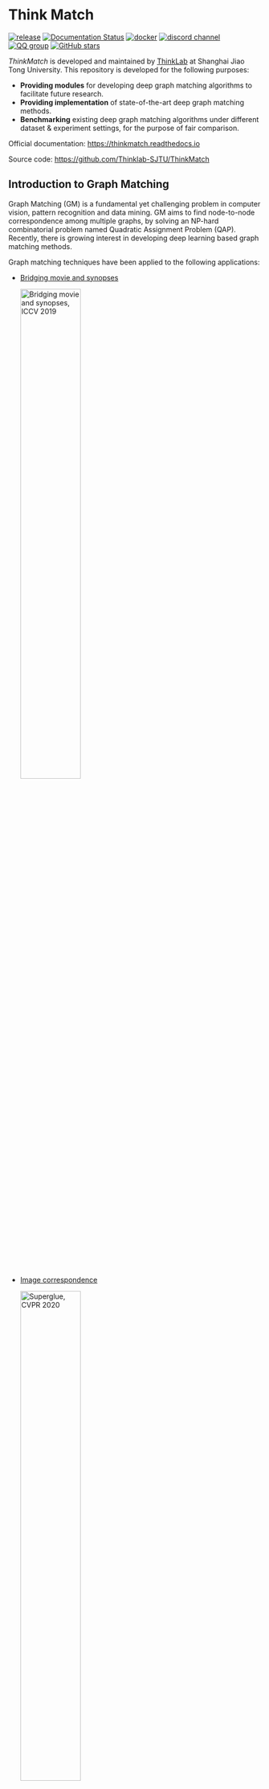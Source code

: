 # Think Match

[![release](https://img.shields.io/github/v/release/Thinklab-SJTU/ThinkMatch)](https://github.com/Thinklab-SJTU/ThinkMatch/releases)
[![Documentation Status](https://readthedocs.org/projects/thinkmatch/badge/?version=latest)](https://thinkmatch.readthedocs.io/en/latest/?badge=latest)
[![docker](https://img.shields.io/badge/docker-images-orange)](https://hub.docker.com/r/runzhongwang/thinkmatch/tags)
[![discord channel](https://img.shields.io/discord/1028701206526304317.svg?&color=blueviolet&label=discord)](https://discord.gg/8m6n7rRz9T)
[![QQ group](https://img.shields.io/badge/QQ%20group-696401889-blue)](https://qm.qq.com/cgi-bin/qm/qr?k=QolXYJn_M5ilDEM9e2jEjlPnJ02Ktabd&jump_from=webapi&authKey=6zG6D/Js4YF5h5zj778aO5MDKOXBwPFi8gQ4LsXJN8Hn1V8uCVGV81iT4J/FjPGT)
[![GitHub stars](https://img.shields.io/github/stars/Thinklab-SJTU/ThinkMatch.svg?style=social&label=Star&maxAge=8640)](https://GitHub.com/Thinklab-SJTU/ThinkMatch/stargazers/) 

_ThinkMatch_ is developed and maintained by [ThinkLab](http://thinklab.sjtu.edu.cn) at Shanghai Jiao Tong University.
This repository is developed for the following purposes:
* **Providing modules** for developing deep graph matching algorithms to facilitate future research.
* **Providing implementation** of state-of-the-art deep graph matching methods.
* **Benchmarking** existing deep graph matching algorithms under different dataset & experiment settings, for the purpose of fair comparison.

Official documentation: https://thinkmatch.readthedocs.io

Source code: https://github.com/Thinklab-SJTU/ThinkMatch

## Introduction to Graph Matching
Graph Matching (GM) is a fundamental yet challenging problem in computer vision, pattern recognition and data mining. GM aims to find node-to-node correspondence among multiple graphs, by solving an NP-hard combinatorial problem named Quadratic Assignment Problem (QAP). Recently, there is growing interest in developing deep learning based graph matching methods.

Graph matching techniques have been applied to the following applications:
* [Bridging movie and synopses](https://openaccess.thecvf.com/content_ICCV_2019/papers/Xiong_A_Graph-Based_Framework_to_Bridge_Movies_and_Synopses_ICCV_2019_paper.pdf)
  
  <img src="https://thinkmatch.readthedocs.io/en/latest/_images/movie_synopses.png" alt="Bridging movie and synopses, ICCV 2019" width="50%">

* [Image correspondence](https://arxiv.org/pdf/1911.11763.pdf)
  
  <img src="https://thinkmatch.readthedocs.io/en/latest/_images/superglue.png" alt="Superglue, CVPR 2020" width="50%">

* [Molecules matching](https://openaccess.thecvf.com/content/CVPR2021/papers/Wang_Combinatorial_Learning_of_Graph_Edit_Distance_via_Dynamic_Embedding_CVPR_2021_paper.pdf)

  <img src="https://thinkmatch.readthedocs.io/en/latest/_images/molecules.png" alt="Molecules matching, CVPR 2021" width="50%">

* and more...

In this repository, we mainly focus on image keypoint matching because it is a popular testbed for existing graph matching methods.

Readers are referred to the following survey for more technical details about graph matching:
* Junchi Yan, Xu-Cheng Yin, Weiyao Lin, Cheng Deng, Hongyuan Zha, Xiaokang Yang. "A Short Survey of Recent Advances in Graph Matching."
_ICMR 2016_.

## Deep Graph Matching Algorithms
_ThinkMatch_ currently contains pytorch source code of the following deep graph matching methods:

* [**GMN**](/models/GMN)
  * Andrei Zanfir and Cristian Sminchisescu. "Deep Learning of Graph Matching." _CVPR 2018_.
    [[paper]](http://openaccess.thecvf.com/content_cvpr_2018/html/Zanfir_Deep_Learning_of_CVPR_2018_paper.html)
* [**PCA-GM & IPCA-GM**](/models/PCA)
  * Runzhong Wang, Junchi Yan and Xiaokang Yang. "Combinatorial Learning of Robust Deep Graph Matching: an Embedding based Approach." _TPAMI 2020_.
    [[paper]](https://ieeexplore.ieee.org/abstract/document/9128045/), [[project page]](https://thinklab.sjtu.edu.cn/IPCA_GM.html)
  * Runzhong Wang, Junchi Yan and Xiaokang Yang. "Learning Combinatorial Embedding Networks for Deep Graph Matching." _ICCV 2019_.
    [[paper]](http://openaccess.thecvf.com/content_ICCV_2019/papers/Wang_Learning_Combinatorial_Embedding_Networks_for_Deep_Graph_Matching_ICCV_2019_paper.pdf)
* [**NGM & NGM-v2**](/models/NGM)
  * Runzhong Wang, Junchi Yan, Xiaokang Yang. "Neural Graph Matching Network: Learning Lawler's Quadratic Assignment Problem with Extension to Hypergraph and Multiple-graph Matching." _TPAMI 2021_.
    [[paper]](https://ieeexplore.ieee.org/document/9426408), [[project page]](http://thinklab.sjtu.edu.cn/project/NGM/index.html)
* [**CIE-H**](/models/CIE)
  * Tianshu Yu, Runzhong Wang, Junchi Yan, Baoxin Li. "Learning deep graph matching with channel-independent embedding and Hungarian attention." _ICLR 2020_.
    [[paper]](https://openreview.net/forum?id=rJgBd2NYPH)
* [**GANN**](/models/GANN)
  * Runzhong Wang, Junchi Yan and Xiaokang Yang. "Graduated Assignment for Joint Multi-Graph Matching and Clustering with Application to Unsupervised Graph Matching Network Learning." _NeurIPS 2020_.
    [[paper]](https://papers.nips.cc/paper/2020/hash/e6384711491713d29bc63fc5eeb5ba4f-Abstract.html)
  * Runzhong Wang, Junchi Yan and Xiaokang Yang. "Unsupervised Learning of Graph Matching with Mixture of Modes via Discrepancy Minimization." _TPAMI 2023_. 
    [[paper]](https://ieeexplore.ieee.org/document/10073537), [[project page]](https://thinklab.sjtu.edu.cn/project/GANN-GM/index.html)
* [**BBGM**](/models/BBGM)
  * Michal Rolínek, Paul Swoboda, Dominik Zietlow, Anselm Paulus, Vít Musil, Georg Martius. "Deep Graph Matching via Blackbox Differentiation of Combinatorial Solvers." _ECCV 2020_. 
    [[paper]](https://www.ecva.net/papers/eccv_2020/papers_ECCV/papers/123730409.pdf)
* [**GCAN**](/models/GCAN)
  * Zheheng Jiang, Hossein Rahmani, Plamen Angelov, Sue Black, Bryan M. Williams. "Graph-Context Attention Networks for Size-Varied Deep Graph Matching." _CVPR 2022_. 
    [[paper]](https://openaccess.thecvf.com/content/CVPR2022/papers/Jiang_Graph-Context_Attention_Networks_for_Size-Varied_Deep_Graph_Matching_CVPR_2022_paper.pdf)
* [**AFAT**](/models/AFAT)
  * Runzhong Wang, Ziao Guo, Shaofei Jiang, Xiaokang Yang, Junchi Yan. "Deep Learning of Partial Graph Matching via Differentiable Top-K." _CVPR 2023_. 
    [[paper]](https://openaccess.thecvf.com/content/CVPR2023/html/Wang_Deep_Learning_of_Partial_Graph_Matching_via_Differentiable_Top-K_CVPR_2023_paper.html)
* [**LinSAT**](/models/LinSAT)
  * Runzhong Wang, Yunhao Zhang, Ziao Guo, Tianyi Chen, Xiaokang Yang, Junchi Yan. "LinSATNet: The Positive Linear Satisfiability Neural Networks." _ICML 2023_. 
    [[paper]](https://openreview.net/forum?id=D2Oaj7v9YJ)
    

## When to use ThinkMatch

ThinkMatch is designed as a research protocol for deep graph matching. It is recommended if you have any of the 
following demands:
* Developing new algorithms and publishing new graph matching papers;
* Understanding the details of deep graph matching models;
* Playing around with the hyperparameters and network details;
* Benchmarking deep graph matching networks.

### When not to use ThinkMatch

You may find the environment setup in ThinkMatch complicated and the details of graph matching hard to understand.
``pygmtools`` offers a user-friendly API, and is recommended for the following cases:

* If you want to integrate graph matching as a step of your pipeline (either learning or non-learning, 
  with ``numpy``/``pytorch``/``jittor``/``paddle``/``mindspore``/``tensorflow``).
* If you want a quick benchmarking and profiling of the graph matching solvers available in ``pygmtools``.
* If you do not want to dive too deep into the algorithm details and do not need to modify the algorithm.

You can simply install the user-friendly package by
```shell
$ pip install pygmtools
```

Official documentation: https://pygmtools.readthedocs.io

Source code: https://github.com/Thinklab-SJTU/pygmtools

## Deep Graph Matching Benchmarks

### PascalVOC - 2GM

| model                                                        | year | aero   | bike   | bird   | boat   | bottle | bus    | car    | cat    | chair  | cow    | table  | dog    | horse  | mbkie  | person | plant  | sheep  | sofa   | train  | tv     | mean   |
| ------------------------------------------------------------ | ---- | ------ | ------ | ------ | ------ | ------ | ------ | ------ | ------ | ------ | ------ | ------ | ------ | ------ | ------ | ------ | ------ | ------ | ------ | ------ | ------ | ------ |
| [GMN](https://thinkmatch.readthedocs.io/en/latest/guide/models.html#gmn) | 2018 | 0.4163 | 0.5964 | 0.6027 | 0.4795 | 0.7918 | 0.7020 | 0.6735 | 0.6488 | 0.3924 | 0.6128 | 0.6693 | 0.5976 | 0.6106 | 0.5975 | 0.3721 | 0.7818 | 0.6800 | 0.4993 | 0.8421 | 0.9141 | 0.6240 |
| [PCA-GM](https://thinkmatch.readthedocs.io/en/latest/guide/models.html#pca-gm) | 2019 | 0.4979 | 0.6193 | 0.6531 | 0.5715 | 0.7882 | 0.7556 | 0.6466 | 0.6969 | 0.4164 | 0.6339 | 0.5073 | 0.6705 | 0.6671 | 0.6164 | 0.4447 | 0.8116 | 0.6782 | 0.5922 | 0.7845 | 0.9042 | 0.6478 |
| [NGM](https://thinkmatch.readthedocs.io/en/latest/guide/models.html#ngm) | 2019 | 0.5010 | 0.6350 | 0.5790 | 0.5340 | 0.7980 | 0.7710 | 0.7360 | 0.6820 | 0.4110 | 0.6640 | 0.4080 | 0.6030 | 0.6190 | 0.6350 | 0.4560 | 0.7710 | 0.6930 | 0.6550 | 0.7920 | 0.8820 | 0.6413 |
| [NHGM](https://thinkmatch.readthedocs.io/en/latest/guide/models.html#ngm) | 2019 | 0.5240 | 0.6220 | 0.5830 | 0.5570 | 0.7870 | 0.7770 | 0.7440 | 0.7070 | 0.4200 | 0.6460 | 0.5380 | 0.6100 | 0.6190 | 0.6080 | 0.4680 | 0.7910 | 0.6680 | 0.5510 | 0.8090 | 0.8870 | 0.6458 |
| [IPCA-GM](https://thinkmatch.readthedocs.io/en/latest/guide/models.html#pca-gm) | 2020 | 0.5378 | 0.6622 | 0.6714 | 0.6120 | 0.8039 | 0.7527 | 0.7255 | 0.7252 | 0.4455 | 0.6524 | 0.5430 | 0.6724 | 0.6790 | 0.6421 | 0.4793 | 0.8435 | 0.7079 | 0.6398 | 0.8380 | 0.9083 | 0.6770 |
| [CIE-H](https://thinkmatch.readthedocs.io/en/latest/guide/models.html#cie-h) | 2020 | 0.5250 | 0.6858 | 0.7015 | 0.5706 | 0.8207 | 0.7700 | 0.7073 | 0.7313 | 0.4383 | 0.6994 | 0.6237 | 0.7018 | 0.7031 | 0.6641 | 0.4763 | 0.8525 | 0.7172 | 0.6400 | 0.8385 | 0.9168 | 0.6892 |
| [BBGM](https://thinkmatch.readthedocs.io/en/latest/guide/models.html#bbgm) | 2020 | 0.6187 | 0.7106 | 0.7969 | 0.7896 | 0.8740 | 0.9401 | 0.8947 | 0.8022 | 0.5676 | 0.7914 | 0.6458 | 0.7892 | 0.7615 | 0.7512 | 0.6519 | 0.9818 | 0.7729 | 0.7701 | 0.9494 | 0.9393 | 0.7899 |
| [NGM-v2](https://thinkmatch.readthedocs.io/en/latest/guide/models.html#ngm) | 2021 | 0.6184 | 0.7118 | 0.7762 | 0.7875 | 0.8733 | 0.9363 | 0.8770 | 0.7977 | 0.5535 | 0.7781 | 0.8952 | 0.7880 | 0.8011 | 0.7923 | 0.6258 | 0.9771 | 0.7769 | 0.7574 | 0.9665 | 0.9323 | 0.8011 |
| [NHGM-v2](https://thinkmatch.readthedocs.io/en/latest/guide/models.html#ngm) | 2021 | 0.5995 | 0.7154 | 0.7724 | 0.7902 | 0.8773 | 0.9457 | 0.8903 | 0.8181 | 0.5995 | 0.8129 | 0.8695 | 0.7811 | 0.7645 | 0.7750 | 0.6440 | 0.9872 | 0.7778 | 0.7538 | 0.9787 | 0.9280 | 0.8040 |

### Willow Object Class - 2GM & MGM

| model                                                        | year | remark          | Car    | Duck   | Face   | Motorbike | Winebottle | mean   |
| ------------------------------------------------------------ | ---- | --------------- | ------ | ------ | ------ | --------- | ---------- | ------ |
| [GMN](https://thinkmatch.readthedocs.io/en/latest/guide/models.html#gmn) | 2018 | -               | 0.6790 | 0.7670 | 0.9980 | 0.6920    | 0.8310     | 0.7934 |
| [PCA-GM](https://thinkmatch.readthedocs.io/en/latest/guide/models.html#pca-gm) | 2019 | -               | 0.8760 | 0.8360 | 1.0000 | 0.7760    | 0.8840     | 0.8744 |
| [NGM](https://thinkmatch.readthedocs.io/en/latest/guide/models.html#ngm) | 2019 | -               | 0.8420 | 0.7760 | 0.9940 | 0.7680    | 0.8830     | 0.8530 |
| [NHGM](https://thinkmatch.readthedocs.io/en/latest/guide/models.html#ngm) | 2019 | -               | 0.8650 | 0.7220 | 0.9990 | 0.7930    | 0.8940     | 0.8550 |
| [NMGM](https://thinkmatch.readthedocs.io/en/latest/guide/models.html#ngm) | 2019 | -               | 0.7850 | 0.9210 | 1.0000 | 0.7870    | 0.9480     | 0.8880 |
| [IPCA-GM](https://thinkmatch.readthedocs.io/en/latest/guide/models.html#pca) | 2020 | -               | 0.9040 | 0.8860 | 1.0000 | 0.8300    | 0.8830     | 0.9006 |
| [CIE-H](https://thinkmatch.readthedocs.io/en/latest/guide/models.html#cie-h) | 2020 | -               | 0.8581 | 0.8206 | 0.9994 | 0.8836    | 0.8871     | 0.8898 |
| [BBGM](https://thinkmatch.readthedocs.io/en/latest/guide/models.html#bbgm) | 2020 | -               | 0.9680 | 0.8990 | 1.0000 | 0.9980    | 0.9940     | 0.9718 |
| [GANN-MGM](https://thinkmatch.readthedocs.io/en/latest/guide/models.html#gann) | 2020 | self-supervised | 0.9600 | 0.9642 | 1.0000 | 1.0000    | 0.9879     | 0.9906 |
| [NGM-v2](https://thinkmatch.readthedocs.io/en/latest/guide/models.html#ngm) | 2021 | -               | 0.9740 | 0.9340 | 1.0000 | 0.9860    | 0.9830     | 0.9754 |
| [NHGM-v2](https://thinkmatch.readthedocs.io/en/latest/guide/models.html#ngm) | 2021 | -               | 0.9740 | 0.9390 | 1.0000 | 0.9860    | 0.9890     | 0.9780 |
| [NMGM-v2](https://thinkmatch.readthedocs.io/en/latest/guide/models.html#ngm) | 2021 | -               | 0.9760 | 0.9447 | 1.0000 | 1.0000    | 0.9902     | 0.9822 |

### SPair-71k - 2GM

| model                                                        | year | aero   | bike   | bird   | boat   | bottle | bus    | car    | cat    | chair  | cow    | dog    | horse  | mtbike | person | plant  | sheep  | train  | tv     | mean   |
| ------------------------------------------------------------ | ---- | ------ | ------ | ------ | ------ | ------ | ------ | ------ | ------ | ------ | ------ | ------ | ------ | ------ | ------ | ------ | ------ | ------ | ------ | ------ |
| [GMN](https://thinkmatch.readthedocs.io/en/latest/guide/models.html#gmn) | 2018 | 0.5991 | 0.5099 | 0.7428 | 0.4672 | 0.6328 | 0.7552 | 0.6950 | 0.6462 | 0.5751 | 0.7302 | 0.5866 | 0.5914 | 0.6320 | 0.5116 | 0.8687 | 0.5787 | 0.6998 | 0.9238 | 0.6526 |
| [PCA-GM](https://thinkmatch.readthedocs.io/en/latest/guide/models.html#pca-gm) | 2019 | 0.6467 | 0.4571 | 0.7811 | 0.5128 | 0.6381 | 0.7272 | 0.6122 | 0.6278 | 0.6255 | 0.6822 | 0.5906 | 0.6115 | 0.6486 | 0.5773 | 0.8742 | 0.6042 | 0.7246 | 0.9283 | 0.6595 |
| [NGM](https://thinkmatch.readthedocs.io/en/latest/guide/models.html#ngm) | 2019 | 0.6644 | 0.5262 | 0.7696 | 0.4960 | 0.6766 | 0.7878 | 0.6764 | 0.6827 | 0.5917 | 0.7364 | 0.6391 | 0.6066 | 0.7074 | 0.6089 | 0.8754 | 0.6387 | 0.7979 | 0.9150 | 0.6887 |
| [IPCA-GM](https://thinkmatch.readthedocs.io/en/latest/guide/models.html#pca) | 2020 | 0.6901 | 0.5286 | 0.8037 | 0.5425 | 0.6653 | 0.8001 | 0.6847 | 0.7136 | 0.6136 | 0.7479 | 0.6631 | 0.6514 | 0.6956 | 0.6391 | 0.9112 | 0.6540 | 0.8291 | 0.9750 | 0.7116 |
| [CIE-H](https://thinkmatch.readthedocs.io/en/latest/guide/models.html#cie-h) | 2020 | 0.7146 | 0.5710 | 0.8168 | 0.5672 | 0.6794 | 0.8246 | 0.7339 | 0.7449 | 0.6259 | 0.7804 | 0.6872 | 0.6626 | 0.7374 | 0.6604 | 0.9246 | 0.6717 | 0.8228 | 0.9751 | 0.7334 |
| [BBGM](https://thinkmatch.readthedocs.io/en/latest/guide/models.html#bbgm) | 2020 | 0.7250 | 0.6455 | 0.8780 | 0.7581 | 0.6927 | 0.9395 | 0.8859 | 0.7992 | 0.7456 | 0.8315 | 0.7878 | 0.7710 | 0.7650 | 0.7634 | 0.9820 | 0.8554 | 0.9678 | 0.9931 | 0.8215 |
| [NGM-v2](https://thinkmatch.readthedocs.io/en/latest/guide/models.html#ngm) | 2021 | 0.6877 | 0.6331 | 0.8677 | 0.7013 | 0.6971 | 0.9467 | 0.8740 | 0.7737 | 0.7205 | 0.8067 | 0.7426 | 0.7253 | 0.7946 | 0.7340 | 0.9888 | 0.8123 | 0.9426 | 0.9867 | 0.8020 |
| [NHGM-v2](https://thinkmatch.readthedocs.io/en/latest/guide/models.html#ngm) | 2021 | 0.6202 | 0.5781 | 0.8642 | 0.6846 | 0.6872 | 0.9335 | 0.8081 | 0.7656 | 0.6919 | 0.7987 | 0.6623 | 0.7171 | 0.7812 | 0.6953 | 0.9824 | 0.8444 | 0.9316 | 0.9926 | 0.7799 |

_ThinkMatch_ includes the flowing datasets with the provided benchmarks:

* **PascalVOC-Keypoint**
* **Willow-Object-Class**
* **CUB2011**
* **SPair-71k**
* **IMC-PT-SparseGM**

**TODO** We also plan to include the following datasets in the future:
* **Synthetic data**

_ThinkMatch_ also supports the following graph matching settings:
* **2GM** namely **Two**-**G**raph **M**atching where every time only a pair of two graphs is matched.
* **MGM** namely **M**ulti-**G**raph **M**atching where more than two graphs are jointly matched.
* **MGM3** namely **M**ulti-**G**raph **M**atching with a **M**ixture of **M**odes, where multiple graphs are jointly considered, and at the same time the graphs may come from different categories.

## Get Started

### Docker (RECOMMENDED)

Get the recommended docker image by
```bash
docker pull runzhongwang/thinkmatch:torch1.6.0-cuda10.1-cudnn7-pyg1.6.3-pygmtools0.3.2
```

Other combinations of torch and cuda are also available. See available images at [docker hub](https://hub.docker.com/r/runzhongwang/thinkmatch/tags).

See details in [ThinkMatch-runtime](https://github.com/Thinklab-SJTU/ThinkMatch-runtime).

### Manual configuration (for Ubuntu)
This repository is developed and tested with Ubuntu 16.04, Python 3.7, Pytorch 1.6, cuda10.1, cudnn7 and torch-geometric 1.6.3. 
1. Install and configure Pytorch 1.6 (with GPU support). 
1. Install ninja-build: ``apt-get install ninja-build``
1. Install python packages: 
    ```bash
    pip install tensorboardX scipy easydict pyyaml xlrd xlwt pynvml pygmtools
   ```
1. Install building tools for LPMP: 
    ```bash
    apt-get install -y findutils libhdf5-serial-dev git wget libssl-dev
    
    wget https://github.com/Kitware/CMake/releases/download/v3.19.1/cmake-3.19.1.tar.gz && tar zxvf cmake-3.19.1.tar.gz
    cd cmake-3.19.1 && ./bootstrap && make && make install
    ```

1. Install and build LPMP:
    ```bash
   python -m pip install git+https://git@github.com/rogerwwww/lpmp.git
   ```
   You may need ``gcc-9`` to successfully build LPMP. Here we provide an example installing and configuring ``gcc-9``: 
   ```bash
   apt-get update
   apt-get install -y software-properties-common
   add-apt-repository ppa:ubuntu-toolchain-r/test
   
   apt-get install -y gcc-9 g++-9
   update-alternatives --install /usr/bin/gcc gcc /usr/bin/gcc-9 60 --slave /usr/bin/g++ g++ /usr/bin/g++-9
   ```

1. Install torch-geometric:
    ```bash
    export CUDA=cu101
    export TORCH=1.6.0
    /opt/conda/bin/pip install torch-scatter==2.0.5 -f https://pytorch-geometric.com/whl/torch-${TORCH}+${CUDA}.html
    /opt/conda/bin/pip install torch-sparse==0.6.8 -f https://pytorch-geometric.com/whl/torch-${TORCH}+${CUDA}.html
    /opt/conda/bin/pip install torch-cluster==1.5.8 -f https://pytorch-geometric.com/whl/torch-${TORCH}+${CUDA}.html
    /opt/conda/bin/pip install torch-spline-conv==1.2.0 -f https://pytorch-geometric.com/whl/torch-${TORCH}+${CUDA}.html
    /opt/conda/bin/pip install torch-geometric==1.6.3
   ```

1. If you have configured ``gcc-9`` to build LPMP, be sure to switch back to ``gcc-7`` because this code repository is based on ``gcc-7``. Here is also an example:

    ```bash
    update-alternatives --remove gcc /usr/bin/gcc-9
   update-alternatives --install /usr/bin/gcc gcc /usr/bin/gcc-7 60 --slave /usr/bin/g++ g++ /usr/bin/g++-7
   ```

### Available datasets

Note: All following datasets can be automatically downloaded and unzipped by `pygmtools`, but you can also download the dataset yourself if a download failure occurs.

1. PascalVOC-Keypoint

    1. Download [VOC2011 dataset](http://host.robots.ox.ac.uk/pascal/VOC/voc2011/index.html) and make sure it looks like ``data/PascalVOC/TrainVal/VOCdevkit/VOC2011``
    
    1. Download keypoint annotation for VOC2011 from [Berkeley server](https://www2.eecs.berkeley.edu/Research/Projects/CS/vision/shape/poselets/voc2011_keypoints_Feb2012.tgz) or [google drive](https://drive.google.com/open?id=1D5o8rmnY1-DaDrgAXSygnflX5c-JyUWR) and make sure it looks like ``data/PascalVOC/annotations``
    
    1. The train/test split is available in ``data/PascalVOC/voc2011_pairs.npz``. **This file must be added manually.**

    Please cite the following papers if you use PascalVOC-Keypoint dataset:
    ```
    @article{EveringhamIJCV10,
      title={The pascal visual object classes (voc) challenge},
      author={Everingham, Mark and Van Gool, Luc and Williams, Christopher KI and Winn, John and Zisserman, Andrew},
      journal={International Journal of Computer Vision},
      volume={88},
      pages={303–338},
      year={2010}
    }
    
    @inproceedings{BourdevICCV09,
      title={Poselets: Body part detectors trained using 3d human pose annotations},
      author={Bourdev, L. and Malik, J.},
      booktitle={International Conference on Computer Vision},
      pages={1365--1372},
      year={2009},
      organization={IEEE}
    }
    ```
1. Willow-Object-Class
   
    1. Download [Willow-ObjectClass dataset](http://www.di.ens.fr/willow/research/graphlearning/WILLOW-ObjectClass_dataset.zip)
    
    1. Unzip the dataset and make sure it looks like ``data/WillowObject/WILLOW-ObjectClass``

    Please cite the following paper if you use Willow-Object-Class dataset:
    ```
    @inproceedings{ChoICCV13,
      author={Cho, Minsu and Alahari, Karteek and Ponce, Jean},
      title = {Learning Graphs to Match},
      booktitle = {International Conference on Computer Vision},
      pages={25--32},
      year={2013}
    }
    ```

1. CUB2011
   
    1. Download [CUB-200-2011 dataset](http://www.vision.caltech.edu/visipedia-data/CUB-200-2011/CUB_200_2011.tgz).
       
    1. Unzip the dataset and make sure it looks like ``data/CUB_200_2011/CUB_200_2011``

    Please cite the following report if you use CUB2011 dataset:
    ```
    @techreport{CUB2011,
      Title = {{The Caltech-UCSD Birds-200-2011 Dataset}},
      Author = {Wah, C. and Branson, S. and Welinder, P. and Perona, P. and Belongie, S.},
      Year = {2011},
      Institution = {California Institute of Technology},
      Number = {CNS-TR-2011-001}
    }
    ```

1. IMC-PT-SparseGM
   
    1. Download the IMC-PT-SparseGM dataset from [google drive](https://drive.google.com/file/d/1Po9pRMWXTqKK2ABPpVmkcsOq-6K_2v-B/view?usp=sharing) or [baidu drive (code: 0576)](https://pan.baidu.com/s/1hlJdIFp4rkiz1Y-gztyHIw)

    1. Unzip the dataset and make sure it looks like ``data/IMC_PT_SparseGM/annotations``

    Please cite the following papers if you use IMC-PT-SparseGM dataset:
    ```
    @article{JinIJCV21,
      title={Image Matching across Wide Baselines: From Paper to Practice},
      author={Jin, Yuhe and Mishkin, Dmytro and Mishchuk, Anastasiia and Matas, Jiri and Fua, Pascal and Yi, Kwang Moo and Trulls, Eduard},
      journal={International Journal of Computer Vision},
      pages={517--547},
      year={2021}
    }
    

    @InProceedings{WangCVPR23,
        author    = {Wang, Runzhong and Guo, Ziao and Jiang, Shaofei and Yang, Xiaokang and Yan, Junchi},
        title     = {Deep Learning of Partial Graph Matching via Differentiable Top-K},
        booktitle = {Proceedings of the IEEE/CVF Conference on Computer Vision and Pattern Recognition (CVPR)},
        month     = {June},
        year      = {2023}
    }
    ```

1. SPair-71k

    1. Download [SPair-71k dataset](http://cvlab.postech.ac.kr/research/SPair-71k/)

    1. Unzip the dataset and make sure it looks like ``data/SPair-71k``

    Please cite the following papers if you use SPair-71k dataset:

    ```
    @article{min2019spair,
       title={SPair-71k: A Large-scale Benchmark for Semantic Correspondence},
       author={Juhong Min and Jongmin Lee and Jean Ponce and Minsu Cho},
       journal={arXiv prepreint arXiv:1908.10543},
       year={2019}
    }
    
    @InProceedings{min2019hyperpixel, 
       title={Hyperpixel Flow: Semantic Correspondence with Multi-layer Neural Features},
       author={Juhong Min and Jongmin Lee and Jean Ponce and Minsu Cho},
       booktitle={ICCV},
       year={2019}
    }
    ```
For more information, please see [pygmtools](https://pypi.org/project/pygmtools/).

## Run the Experiment

Run training and evaluation
```bash
python train_eval.py --cfg path/to/your/yaml
```

and replace ``path/to/your/yaml`` by path to your configuration file, e.g.
```bash
python train_eval.py --cfg experiments/vgg16_pca_voc.yaml
```

Default configuration files are stored in``experiments/`` and you are welcomed to try your own configurations. If you find a better yaml configuration, please let us know by raising an issue or a PR and we will update the benchmark!

## Pretrained Models
_ThinkMatch_ provides pretrained models. The model weights are available via [google drive](https://drive.google.com/drive/folders/11xAQlaEsMrRlIVc00nqWrjHf8VOXUxHQ?usp=sharing)

To use the pretrained models, firstly download the weight files, then add the following line to your yaml file:
```yaml
PRETRAINED_PATH: path/to/your/pretrained/weights
```

## Chat with the Community

If you have any questions, or if you are experiencing any issues, feel free to raise an issue on GitHub. 

We also offer the following chat rooms if you are more comfortable with them:

* Discord (for English users): 
  
  [![discord](https://discordapp.com/api/guilds/1028701206526304317/widget.png?style=banner2)](https://discord.gg/8m6n7rRz9T)

* QQ Group (for Chinese users)/QQ群(中文用户): 696401889
  
  [![ThinkMatch/pygmtools交流群](http://pub.idqqimg.com/wpa/images/group.png)](https://qm.qq.com/cgi-bin/qm/qr?k=NlPuwwvaFaHzEWD8w7jSOTzoqSLIM80V&jump_from=webapi&authKey=chI2htrWDujQed6VtVid3V1NXEoJvwz3MVwruax6x5lQIvLsC8BmpmzBJOCzhtQd)

